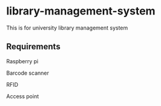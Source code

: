 # library-management-system
This is for university library management system
## Requirements
Raspberry pi 

Barcode scanner

RFID

Access point
